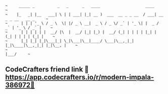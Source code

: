~~~~~~~~~~~~~~~~~~~~~~~~~~~~~~~~~~~~~~~~~~~~~~~~~~~~~~~~~~~~~~~~~~~~~~~~~~~~~~~~~~~~~~~~~~
~     _____ _          _   _      _   ____                    ____                       ~
~    |_   _| |__   ___| \ | | ___| |_| __ )  ___  __ _ _ __  / ___| __ _ _ __   __ _     ~
~      | | | '_ \ / _ \  \| |/ _ \ __|  _ \ / _ \/ _` | '_ \| |  _ / _` | '_ \ / _` |    ~
~      | | | | | |  __/ |\  |  __/ |_| |_) |  __/ (_| | | | | |_| | (_| | | | | (_| |    ~
~      |_| |_| |_|\___|_| \_|\___|\__|____/ \___|\__,_|_| |_|\____|\__,_|_| |_|\__, |    ~
~                                                                              |___/     ~
~~~~~~~~~~~~~~~~~~~~~~~~~~~~~~~~~~~~~~~~~~~~~~~~~~~~~~~~~~~~~~~~~~~~~~~~~~~~~~~~~~~~~~~~~~

## CodeCrafters friend link 🔨https://app.codecrafters.io/r/modern-impala-386972🔨

<!--
**thenetbeangang/thenetbeangang** is a ✨ _special_ ✨ repository because its `README.md` (this file) appears on your GitHub profile.

Here are some ideas to get you started:

- 🔭 I’m currently working on ...
- 🌱 I’m currently learning ...
- 👯 I’m looking to collaborate on ...
- 🤔 I’m looking for help with ...
- 💬 Ask me about ...
- 📫 How to reach me: ...
- 😄 Pronouns: ...
- ⚡ Fun fact: ...
-->
